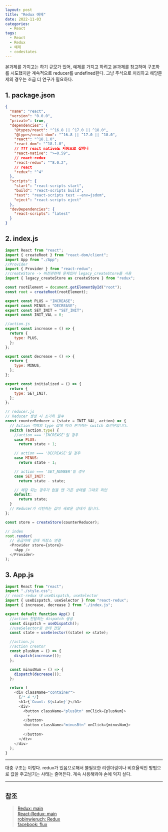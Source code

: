 ```yaml
---
layout: post
title: "Redux 예제"
date: 2022-11-03
categories:
  - React
tags:
  - React
  - Redux
  - 예제
  - codestates
---
```


본과제를 가지고는 하기 규모가 있어, 예제를 가지고 하려고 본과제를 참고하며 구조화를 시도했지만 계속적으로 reducer를 undefined한다. 그냥 주석으로 처리하고 해당문제의 경우는 조금 더 연구가 필요하다.

## 1. package.json

```json
{
  "name": "react",
  "version": "0.0.0",
  "private": true,
  "dependencies": {
    "@types/react": "^16.8 || ^17.0 || ^18.0",
    "@types/react-dom": "^16.8 || ^17.0 || ^18.0",
    "react": "^18.1.0",
    "react-dom": "^18.1.0",
    // ??? react native도 자동으로 잡히나
    "react-native": ">=0.59",
    // react-redux
    "react-redux": "^8.0.2",
    // react
    "redux": "^4"
  },
  "scripts": {
    "start": "react-scripts start",
    "build": "react-scripts build",
    "test": "react-scripts test --env=jsdom",
    "eject": "react-scripts eject"
  },
  "devDependencies": {
    "react-scripts": "latest"
  }
}
```

## 2. index.js

```javascript
import React from "react";
import { createRoot } from "react-dom/client";
import App from "./App";
//Provider
import { Provider } from "react-redux";
//createStore -> 버전관련해 문제있어 legacy_createStore를 사용
import { legacy_createStore as createStore } from "redux";

const rootElement = document.getElementById("root");
const root = createRoot(rootElement);

export const PLUS = "INCREASE";
export const MINUS = "DECREASE";
export const SET_INIT = "SET_INIT";
export const INIT_VAL = 0;

//action.js
export const increase = () => {
  return {
    type: PLUS,
  };
};

export const decrease = () => {
  return {
    type: MINUS,
  };
};

export const initialized = () => {
  return {
    type: SET_INIT,
  };
};

// reducer.js
// Reducer 생성 시 초기화 필수
const counterReducer = (state = INIT_VAL, action) => {
  // Action 객체의 type 값에 따라 분기하는 switch 조건문입니다.
  switch (action.type) {
    //action === 'INCREASE'일 경우
    case PLUS:
      return state + 1;

    // action === 'DECREASE'일 경우
    case MINUS:
      return state - 1;

    // action === 'SET_NUMBER'일 경우
    case SET_INIT:
      return state - state;

    // 해당 되는 경우가 없을 땐 기존 상태를 그대로 리턴
    default:
      return state;
  }
  // Reducer가 리턴하는 값이 새로운 상태가 됩니다.
};

const store = createStore(counterReducer);

// index
root.render(
  // 공급자에 상태 저장소 연결
  <Provider store={store}>
    <App />
  </Provider>
);
```

## 3. App.js

```javascript
import React from "react";
import "./style.css";
// react-redux 내 useDispatch, useSelector
import { useDispatch, useSelector } from "react-redux";
import { increase, decrease } from "./index.js";

export default function App() {
  //action 전달하는 dispatch 생성
  const dispatch = useDispatch();
  //useSelector로 상태 전달
  const state = useSelector((state) => state);

  //action.js
  //action creator
  const plusNum = () => {
    dispatch(increase());
  };

  const minusNum = () => {
    dispatch(decrease());
  };

  return (
    <div className="container">
      {/* 4 */}
      <h1>{`Count: ${state}`}</h1>
      <div>
        <button className="plusBtn" onClick={plusNum}>
          +
        </button>
        <button className="minusBtn" onClick={minusNum}>
          -
        </button>
      </div>
    </div>
  );
}
```

---

대충 구조는 이렇다. redux가 있음으로해서 불필요한 리렌더링이나 비효율적인 방법으로 값을 주고넘기는 사태는 줄어든다. 계속 사용해봐야 손에 익지 싶다.

---

## 참조

> [Redux: main](https://redux.js.org/)  
> [React-Redux: main](https://react-redux.js.org/)  
> [robinwieruch: Redux](https://www.robinwieruch.de/react-redux-tutorial)  
> [facebook: flux](https://facebook.github.io/flux/docs/in-depth-overview)
